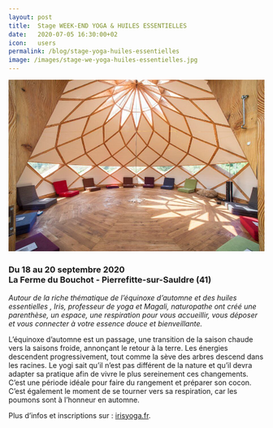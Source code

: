 ```yaml
---
layout: post
title:  Stage WEEK-END YOGA & HUILES ESSENTIELLES
date:   2020-07-05 16:30:00+02
icon:   users
permalink: /blog/stage-yoga-huiles-essentielles
image: /images/stage-we-yoga-huiles-essentielles.jpg
---
```

<a href="{{page.permalink}}" class="image featured"><img src="/images/stage-we-yoga-huiles-essentielles.jpg" alt="Photo week-end Yoga-Naturopathie Septembre 2020"></a>
### Du 18 au 20 septembre 2020<br/>La Ferme du Bouchot - Pierrefitte-sur-Sauldre (41)
<em style="font-style: italic;">Autour de la riche thématique de l’équinoxe d’automne et des huiles essentielles , Iris, professeur de yoga et Magali, naturopathe ont créé une parenthèse, un espace, une respiration pour vous accueillir, vous déposer et vous connecter à votre essence douce et bienveillante.</em>

L’équinoxe d’automne est un passage, une transition de la saison chaude vers la saisons froide, annonçant le retour à la terre. Les énergies descendent progressivement, tout comme la sève des arbres descend dans les racines. Le yogi sait qu’il n’est pas différent de la nature et qu’il devra adapter sa pratique afin de vivre le plus sereinement ces changements.
C’est une période idéale pour faire du rangement et préparer son cocon. C’est également le moment de se tourner vers sa respiration, car les poumons sont à l’honneur en automne.

Plus d’infos et inscriptions sur : [irisyoga.fr](https://irisyoga.fr/weekend-stage-yoga-meditation-aromatherapie-sologne/).
